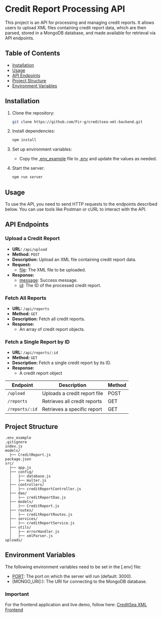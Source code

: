 # Credit Report Processing API

This project is an API for processing and managing credit reports. It allows users to upload XML files containing credit report data, which are then parsed, stored in a MongoDB database, and made available for retrieval via API endpoints.

## Table of Contents

- [Installation](#installation)
- [Usage](#usage)
- [API Endpoints](#api-endpoints)
- [Project Structure](#project-structure)
- [Environment Variables](#environment-variables)

## Installation

1. Clone the repository:
    ```sh
    git clone https://github.com/Fir-g/creditsea-xml-backend.git
    ```

2. Install dependencies:
    ```sh
    npm install
    ```

3. Set up environment variables:
    - Copy the [.env_example](http://_vscodecontentref_/0) file to [.env](http://_vscodecontentref_/1) and update the values as needed.

4. Start the server:
    ```sh
    npm run server
    ```

## Usage

To use the API, you need to send HTTP requests to the endpoints described below. You can use tools like Postman or cURL to interact with the API.

## API Endpoints

### Upload a Credit Report

- **URL:** `/api/upload`
- **Method:** `POST`
- **Description:** Upload an XML file containing credit report data.
- **Request:**
    - [file](http://_vscodecontentref_/2): The XML file to be uploaded.
- **Response:**
    - [message](http://_vscodecontentref_/3): Success message.
    - [id](http://_vscodecontentref_/4): The ID of the processed credit report.

### Fetch All Reports

- **URL:** `/api/reports`
- **Method:** `GET`
- **Description:** Fetch all credit reports.
- **Response:**
    - An array of credit report objects.

### Fetch a Single Report by ID

- **URL:** `/api/reports/:id`
- **Method:** `GET`
- **Description:** Fetch a single credit report by its ID.
- **Response:**
    - A credit report object

| Endpoint | Description | Method |
|----------|-------------|---------|
| `/upload` | Uploads a credit report file | POST |
| `/reports` | Retrieves all credit reports | GET |
| `/reports/:id` | Retrieves a specific report | GET |

## Project Structure
```.env
.env_example
.gitignore
index.js
models/
  ├── CreditReport.js
package.json
src/
  ├── app.js
  ├── config/
  │   ├── database.js
  │   ├── multer.js
  ├── controllers/
  │   ├── creditReportController.js
  ├── dao/
  │   ├── creditReportDao.js
  ├── models/
  │   ├── CreditReport.js
  ├── routes/
  │   ├── creditReportRoutes.js
  ├── services/
  │   ├── creditReportService.js
  ├── utils/
  │   ├── errorHandler.js
  │   ├── xmlParser.js
uploads/
```
## Environment Variables

The following environment variables need to be set in the [.env] file:

- [PORT](): The port on which the server will run (default: 3000).
- [MONGO_URI]:): The URI for connecting to the MongoDB database.

### Important

For the frontend application and live demo, follow here:
[CreditSea XML Frontend](https://github.com/Fir-g/creditsea-xml-frontend)
